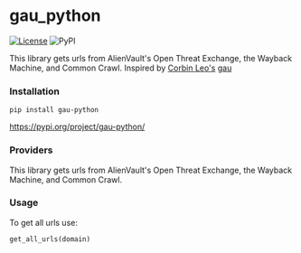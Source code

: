# gau_python

[![License](https://img.shields.io/badge/license-MIT-_red.svg)](https://opensource.org/licenses/MIT)
![PyPI](https://img.shields.io/pypi/v/gau-python?color=blue&logo=pypi&logoColor=yellow)

This library gets urls from AlienVault's Open Threat Exchange, the Wayback Machine, and Common Crawl. Inspired by [Corbin Leo's](https://github.com/lc) [gau](https://github.com/lc/gau)

### Installation
```
pip install gau-python
```

https://pypi.org/project/gau-python/

### Providers
This library gets urls from AlienVault's Open Threat Exchange, the Wayback Machine, and Common Crawl.

### Usage
To get all urls use:
```python
get_all_urls(domain)
```